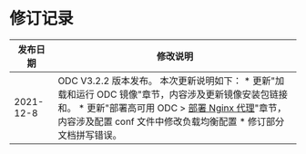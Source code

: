 修订记录 
=========================




|   发布日期    |                                                                                                                                                                       修改说明                                                                                                                                                                       |
|-----------|--------------------------------------------------------------------------------------------------------------------------------------------------------------------------------------------------------------------------------------------------------------------------------------------------------------------------------------------------|
| 2021-12-8 | ODC V3.2.2 版本发布。 本次更新说明如下： * 更新"加载和运行 ODC 镜像"章节，内容涉及更新镜像安装包链接和。   * 更新"部署高可用 ODC \> [部署 Nginx 代理](../7.deployment-guide/4.deploy-the-ha-odc/4.deploy-nginx-proxy.md)"章节，内容涉及配置 conf 文件中修改负载均衡配置   * 修订部分文档拼写错误。    |


